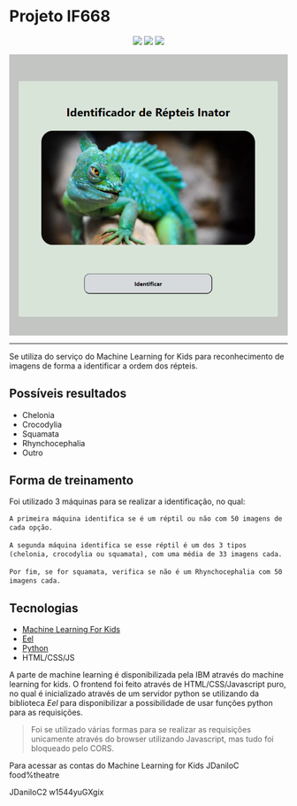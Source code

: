 # Projeto IF668

<p align=center>
    <img src="https://img.shields.io/badge/-Python-black?style=flat&logo=python">
    <img src="https://img.shields.io/badge/-Javascript-black?style=flat&logo=javascript">
    <img src="https://img.shields.io/badge/Eel-0.12.4-blue">
</p>

<img align = "center" src=".github/front.png">

---

Se utiliza do serviço do Machine Learning for Kids para reconhecimento de imagens de forma a identificar a ordem dos répteis.

## Possíveis resultados
 - Chelonia
 - Crocodylia
 - Squamata
 - Rhynchocephalia
 - Outro

## Forma de treinamento
Foi utilizado 3 máquinas para se realizar a identificação, no qual: 
    
    A primeira máquina identifica se é um réptil ou não com 50 imagens de cada opção.

    A segunda máquina identifica se esse réptil é um dos 3 tipos (chelonia, crocodylia ou squamata), com uma média de 33 imagens cada.

    Por fim, se for squamata, verifica se não é um Rhynchocephalia com 50 imagens cada.

## Tecnologias
- [Machine Learning For Kids](https://machinelearningforkids.co.uk/)
- [Eel](https://github.com/samuelhwilliams/Eel)
- [Python](https://www.python.org/)
- HTML/CSS/JS

A parte de machine learning é disponibilizada pela IBM através do machine learning for kids. O frontend foi feito através de HTML/CSS/Javascript puro, no qual é inicializado através de um servidor python se utilizando da biblioteca *Eel* para disponibilizar a possibilidade de usar funções python para as requisições.

> Foi se utilizado várias formas para se realizar as requisições unicamente através do browser utilizando Javascript, mas tudo foi bloqueado pelo CORS.

Para acessar as contas do Machine Learning for Kids
JDaniloC
food%theatre

JDaniloC2
w1544yuGXgix
